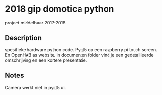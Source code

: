 # 2018 gip domotica python
project middelbaar 2017-2018
## Description
spesifieke hardware python code. Pyqt5 op een raspberry pi touch screen. En OpenHAB as website.
in documenten folder vind je een gedetailleerde omschrijving en een kortere presentatie.

## Notes
Camera werkt niet in pyqt5 ui.
